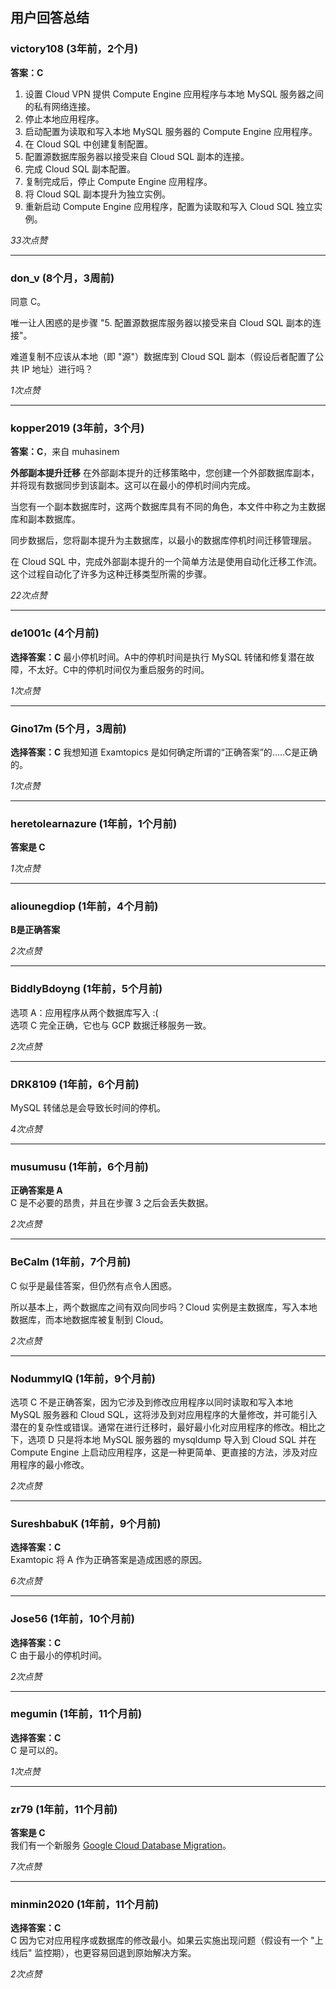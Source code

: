 ## 用户回答总结

### **victory108 (3年前，2个月)**
**答案：C**
1. 设置 Cloud VPN 提供 Compute Engine 应用程序与本地 MySQL 服务器之间的私有网络连接。
2. 停止本地应用程序。
3. 启动配置为读取和写入本地 MySQL 服务器的 Compute Engine 应用程序。
4. 在 Cloud SQL 中创建复制配置。
5. 配置源数据库服务器以接受来自 Cloud SQL 副本的连接。
6. 完成 Cloud SQL 副本配置。
7. 复制完成后，停止 Compute Engine 应用程序。
8. 将 Cloud SQL 副本提升为独立实例。
9. 重新启动 Compute Engine 应用程序，配置为读取和写入 Cloud SQL 独立实例。

*33次点赞*

---

### **don_v (8个月，3周前)**
同意 C。

唯一让人困惑的是步骤 "5. 配置源数据库服务器以接受来自 Cloud SQL 副本的连接"。

难道复制不应该从本地（即 "源"）数据库到 Cloud SQL 副本（假设后者配置了公共 IP 地址）进行吗？

*1次点赞*

---

### **kopper2019 (3年前，3个月)**
**答案：C**，来自 muhasinem

**外部副本提升迁移**
在外部副本提升的迁移策略中，您创建一个外部数据库副本，并将现有数据同步到该副本。这可以在最小的停机时间内完成。

当您有一个副本数据库时，这两个数据库具有不同的角色，本文件中称之为主数据库和副本数据库。

同步数据后，您将副本提升为主数据库，以最小的数据库停机时间迁移管理层。

在 Cloud SQL 中，完成外部副本提升的一个简单方法是使用自动化迁移工作流。这个过程自动化了许多为这种迁移类型所需的步骤。

*22次点赞*

---

### **de1001c (4个月前)**
**选择答案：C**
最小停机时间。A中的停机时间是执行 MySQL 转储和修复潜在故障，不太好。C中的停机时间仅为重启服务的时间。

*1次点赞*

---

### **Gino17m (5个月，3周前)**
**选择答案：C**
我想知道 Examtopics 是如何确定所谓的“正确答案”的.....C是正确的。

*1次点赞*

---

### **heretolearnazure (1年前，1个月前)**
**答案是 C**

*1次点赞*

---

### **aliounegdiop (1年前，4个月前)**
**B是正确答案**

*2次点赞*

---

### **BiddlyBdoyng (1年前，5个月前)**
选项 A：应用程序从两个数据库写入 :(  
选项 C 完全正确，它也与 GCP 数据迁移服务一致。

*2次点赞*

---

### **DRK8109 (1年前，6个月前)**
MySQL 转储总是会导致长时间的停机。

*4次点赞*

---

### **musumusu (1年前，6个月前)**
**正确答案是 A**  
C 是不必要的昂贵，并且在步骤 3 之后会丢失数据。

*2次点赞*

---

### **BeCalm (1年前，7个月前)**
C 似乎是最佳答案，但仍然有点令人困惑。

所以基本上，两个数据库之间有双向同步吗？Cloud 实例是主数据库，写入本地数据库，而本地数据库被复制到 Cloud。

*2次点赞*

---

### **NodummyIQ (1年前，9个月前)**
选项 C 不是正确答案，因为它涉及到修改应用程序以同时读取和写入本地 MySQL 服务器和 Cloud SQL，这将涉及到对应用程序的大量修改，并可能引入潜在的复杂性或错误。通常在进行迁移时，最好最小化对应用程序的修改。相比之下，选项 D 只是将本地 MySQL 服务器的 mysqldump 导入到 Cloud SQL 并在 Compute Engine 上启动应用程序，这是一种更简单、更直接的方法，涉及对应用程序的最小修改。

*2次点赞*

---

### **SureshbabuK (1年前，9个月前)**
**选择答案：C**  
Examtopic 将 A 作为正确答案是造成困惑的原因。

*6次点赞*

---

### **Jose56 (1年前，10个月前)**
**选择答案：C**  
C 由于最小的停机时间。

*2次点赞*

---

### **megumin (1年前，11个月前)**
**选择答案：C**  
C 是可以的。

*1次点赞*

---

### **zr79 (1年前，11个月前)**
**答案是 C**  
我们有一个新服务 [Google Cloud Database Migration](https://cloud.google.com/database-migration)。

*7次点赞*

---

### **minmin2020 (1年前，11个月前)**
**选择答案：C**  
C 因为它对应用程序或数据库的修改最小。如果云实施出现问题（假设有一个 "上线后" 监控期），也更容易回退到原始解决方案。

*2次点赞*
